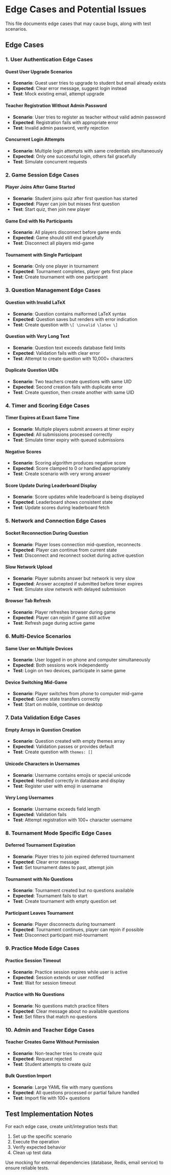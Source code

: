 # Edge Cases and Potential Issues

This file documents edge cases that may cause bugs, along with test scenarios.

## Edge Cases

### 1. User Authentication Edge Cases

#### Guest User Upgrade Scenarios
- **Scenario**: Guest user tries to upgrade to student but email already exists
- **Expected**: Clear error message, suggest login instead
- **Test**: Mock existing email, attempt upgrade

#### Teacher Registration Without Admin Password
- **Scenario**: User tries to register as teacher without valid admin password
- **Expected**: Registration fails with appropriate error
- **Test**: Invalid admin password, verify rejection

#### Concurrent Login Attempts
- **Scenario**: Multiple login attempts with same credentials simultaneously
- **Expected**: Only one successful login, others fail gracefully
- **Test**: Simulate concurrent requests

### 2. Game Session Edge Cases

#### Player Joins After Game Started
- **Scenario**: Student joins quiz after first question has started
- **Expected**: Player can join but misses first question
- **Test**: Start quiz, then join new player

#### Game End with No Participants
- **Scenario**: All players disconnect before game ends
- **Expected**: Game should still end gracefully
- **Test**: Disconnect all players mid-game

#### Tournament with Single Participant
- **Scenario**: Only one player in tournament
- **Expected**: Tournament completes, player gets first place
- **Test**: Create tournament with one participant

### 3. Question Management Edge Cases

#### Question with Invalid LaTeX
- **Scenario**: Question contains malformed LaTeX syntax
- **Expected**: Question saves but renders with error indication
- **Test**: Create question with `\[ \invalid \latex \]`

#### Question with Very Long Text
- **Scenario**: Question text exceeds database field limits
- **Expected**: Validation fails with clear error
- **Test**: Attempt to create question with 10,000+ characters

#### Duplicate Question UIDs
- **Scenario**: Two teachers create questions with same UID
- **Expected**: Second creation fails with duplicate error
- **Test**: Create question, then create another with same UID

### 4. Timer and Scoring Edge Cases

#### Timer Expires at Exact Same Time
- **Scenario**: Multiple players submit answers at timer expiry
- **Expected**: All submissions processed correctly
- **Test**: Simulate timer expiry with queued submissions

#### Negative Scores
- **Scenario**: Scoring algorithm produces negative score
- **Expected**: Score clamped to 0 or handled appropriately
- **Test**: Create scenario with very wrong answer

#### Score Update During Leaderboard Display
- **Scenario**: Score updates while leaderboard is being displayed
- **Expected**: Leaderboard shows consistent state
- **Test**: Update scores during leaderboard fetch

### 5. Network and Connection Edge Cases

#### Socket Reconnection During Question
- **Scenario**: Player loses connection mid-question, reconnects
- **Expected**: Player can continue from current state
- **Test**: Disconnect and reconnect socket during active question

#### Slow Network Upload
- **Scenario**: Player submits answer but network is very slow
- **Expected**: Answer accepted if submitted before timer expires
- **Test**: Simulate slow network with delayed submission

#### Browser Tab Refresh
- **Scenario**: Player refreshes browser during game
- **Expected**: Player can rejoin if game still active
- **Test**: Refresh page during active game

### 6. Multi-Device Scenarios

#### Same User on Multiple Devices
- **Scenario**: User logged in on phone and computer simultaneously
- **Expected**: Both sessions work independently
- **Test**: Login on two devices, participate in same game

#### Device Switching Mid-Game
- **Scenario**: Player switches from phone to computer mid-game
- **Expected**: Game state transfers correctly
- **Test**: Start on mobile, continue on desktop

### 7. Data Validation Edge Cases

#### Empty Arrays in Question Creation
- **Scenario**: Question created with empty themes array
- **Expected**: Validation passes or provides default
- **Test**: Create question with `themes: []`

#### Unicode Characters in Usernames
- **Scenario**: Username contains emojis or special unicode
- **Expected**: Handled correctly in database and display
- **Test**: Register user with emoji in username

#### Very Long Usernames
- **Scenario**: Username exceeds field length
- **Expected**: Validation fails
- **Test**: Attempt registration with 100+ character username

### 8. Tournament Mode Specific Edge Cases

#### Deferred Tournament Expiration
- **Scenario**: Player tries to join expired deferred tournament
- **Expected**: Clear error message
- **Test**: Set tournament dates to past, attempt join

#### Tournament with No Questions
- **Scenario**: Tournament created but no questions available
- **Expected**: Tournament fails to start
- **Test**: Create tournament with empty question set

#### Participant Leaves Tournament
- **Scenario**: Player disconnects during tournament
- **Expected**: Tournament continues, player can rejoin if possible
- **Test**: Disconnect participant mid-tournament

### 9. Practice Mode Edge Cases

#### Practice Session Timeout
- **Scenario**: Practice session expires while user is active
- **Expected**: Session extends or user notified
- **Test**: Wait for session timeout

#### Practice with No Questions
- **Scenario**: No questions match practice filters
- **Expected**: Clear message about no available questions
- **Test**: Set filters that match no questions

### 10. Admin and Teacher Edge Cases

#### Teacher Creates Game Without Permission
- **Scenario**: Non-teacher tries to create quiz
- **Expected**: Request rejected
- **Test**: Student attempts to create quiz

#### Bulk Question Import
- **Scenario**: Large YAML file with many questions
- **Expected**: All questions processed or partial failure handled
- **Test**: Import file with 100+ questions

## Test Implementation Notes

For each edge case, create unit/integration tests that:
1. Set up the specific scenario
2. Execute the operation
3. Verify expected behavior
4. Clean up test data

Use mocking for external dependencies (database, Redis, email service) to ensure reliable tests.
